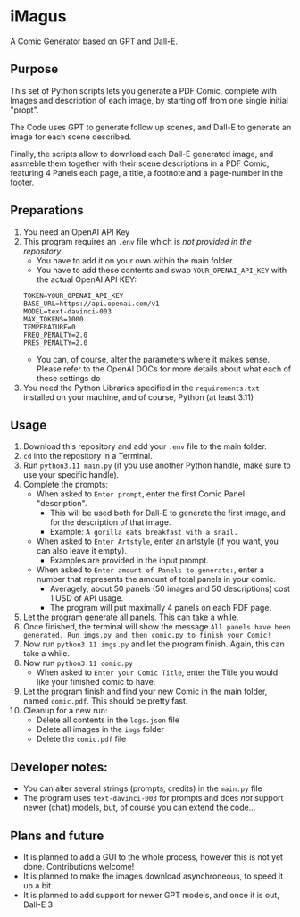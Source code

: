 # iMagus

A Comic Generator based on GPT and Dall-E.

## Purpose

This set of Python scripts lets you generate a PDF Comic, complete with Images and description of each image, by starting off from one single initial "propt".

The Code uses GPT to generate follow up scenes, and Dall-E to generate an image for each scene described.

Finally, the scripts allow to download each Dall-E generated image, and assmeble them together with their scene descriptions in a PDF Comic, featuring 4 Panels each page, a title, a footnote and a page-number in the footer.

## Preparations

1. You need an OpenAI API Key
2. This program requires an `.env` file which is _not provided in the repository_. 
    - You have to add it on your own within the main folder.
	- You have to add these contents and swap `YOUR_OPENAI_API_KEY` with the actual OpenAI API KEY:
	```
	TOKEN=YOUR_OPENAI_API_KEY
	BASE_URL=https://api.openai.com/v1
	MODEL=text-davinci-003
	MAX_TOKENS=1000
	TEMPERATURE=0
	FREQ_PENALTY=2.0
	PRES_PENALTY=2.0
	```
	- You can, of course, alter the parameters where it makes sense. Please refer to the OpenAI DOCs for more details about what each of these settings do
3. You need the Python Libraries specified in the `requirements.txt` installed on your machine, and of course, Python (at least 3.11)

## Usage

1. Download this repository and add your `.env` file to the main folder.
2. `cd` into the repository in a Terminal.
3. Run `python3.11 main.py` (if you use another Python handle, make sure to use your specific handle).
4. Complete the prompts: 
    - When asked to `Enter prompt`, enter the first Comic Panel "description".
	    - This will be used both for Dall-E to generate the first image, and for the description of that image.
		- Example: `A gorilla eats breakfast with a snail.`
	- When asked to `Enter Artstyle`, enter an artstyle (if you want, you can also leave it empty). 
	    - Examples are provided in the input prompt.
	- When asked to `Enter amount of Panels to generate:`, enter a number that represents the amount of total panels in your comic.
	    - Averagely, about 50 panels (50 images and 50 descriptions) cost 1 USD of API usage.
		- The program will put maximally 4 panels on each PDF page.
5. Let the program generate all panels. This can take a while.
6. Once finished, the terminal will show the message `All panels have been generated. Run imgs.py and then comic.py to finish your Comic!`
7. Now run `python3.11 imgs.py` and let the program finish. Again, this can take a while.
8. Now run `python3.11 comic.py`
    - When asked to `Enter your Comic Title`, enter the Title you would like your finished comic to have.
9. Let the program finish and find your new Comic in the main folder, named `comic.pdf`. This should be pretty fast.
10. Cleanup for a new run:
    - Delete all contents in the `logs.json` file
	- Delete all images in the `imgs` folder
	- Delete the `comic.pdf` file

## Developer notes:
- You can alter several strings (prompts, credits) in the `main.py` file
- The program uses `text-davinci-003` for prompts and does _not_ support newer (chat) models, but, of course you can extend the code...

## Plans and future
- It is planned to add a GUI to the whole process, however this is not yet done. Contributions welcome!
- It is planned to make the images download asynchroneous, to speed it up a bit.
- It is planned to add support for newer GPT models, and once it is out, Dall-E 3